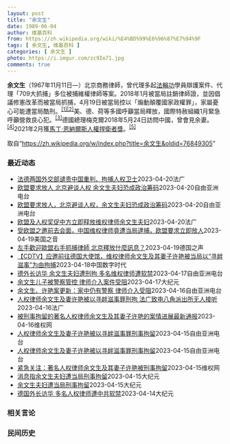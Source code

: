 ```yaml
---
layout: post
title: "余文生"
date: 1989-06-04
author: 维基百科
from: https://zh.wikipedia.org/wiki/%E4%BD%99%E6%96%87%E7%94%9F
tags: [ 余文生, 维基百科 ]
categories: [ 余文生 ]
photo: https://i.imgur.com/zc9Io71.jpg
comments: true
---
```

<div class="mw-parser-output">
<p><b>余文生</b>（1967年11月11日<span class="useeditintro" title="Template:BLP editintro">—</span>）北京商務律師，曾代理多起<a href="/wiki/%E6%B3%95%E8%BC%AA%E5%8A%9F" class="mw-redirect" title="法輪功">法輪功</a>學員辯護案件、代理「709大抓捕」多位被捕維權律師等案。2018年1月被當局註銷律師證，並因倡議修憲改革而被當局抓捕，4月19日被當局控以「煽動顛覆國家政權罪」，家屬憂心可能遭當局酷刑。<sup id="cite_ref-EPO0420_1-0" class="reference"><a href="#cite_note-EPO0420-1">[1]</a></sup><sup id="cite_ref-bbc17_2-0" class="reference"><a href="#cite_note-bbc17-2">[2]</a></sup>美、德、荷等多國呼籲當局釋放，國際特赦組織1月緊急呼籲營救良心犯。<sup id="cite_ref-amnesty_3-0" class="reference"><a href="#cite_note-amnesty-3">[3]</a></sup>德國總理梅克爾2018年5月24日訪問中國，曾會見余妻。<sup id="cite_ref-4" class="reference"><a href="#cite_note-4">[4]</a></sup>2021年2月獲<a href="/wiki/%E9%A9%AC%E4%B8%81%C2%B7%E6%81%A9%E7%BA%B3%E5%B0%94%E6%96%AF%E4%BA%BA%E6%9D%83%E6%8D%8D%E5%8D%AB%E8%80%85%E5%A5%96" title="马丁·恩纳尔斯人权捍卫者奖">馬丁·恩納爾斯人權捍衛者獎</a>。<sup id="cite_ref-5" class="reference"><a href="#cite_note-5">[5]</a></sup>
</p>
</div><!--esi <esi:include src="/esitest-fa8a495983347898/content" /> --><noscript><img src="//zh.wikipedia.org/wiki/Special:CentralAutoLogin/start?type=1x1" alt="" title="" width="1" height="1" style="border: none; position: absolute;"></noscript>
<div class="printfooter" data-nosnippet="">取自“<a dir="ltr" href="https://zh.wikipedia.org/w/index.php?title=余文生&amp;oldid=76849305">https://zh.wikipedia.org/w/index.php?title=余文生&amp;oldid=76849305</a>”</div><div id="recent-news"><h3>最近动态</h3><ul><li><a href="https://nodebe4.github.io/waimei/2023-04-20/%E6%B3%95%E5%BE%B7%E4%B8%A4%E5%9B%BD%E5%A4%96%E4%BA%A4%E9%83%A8%E8%B0%B4%E8%B4%A3%E4%B8%AD%E5%9B%BD%E9%87%8D%E5%88%A4-%E6%8B%98%E6%8D%95%E4%BA%BA%E6%9D%83%E5%8D%AB%E5%A3%AB" title="法德两国外交部谴责中国重判、拘捕人权卫士—— 20/04/2023 - 22:15 法国和德国外交部发言人4月20日发表联合声明，谴责中方对许志永、丁家喜的重判，以及对余文生夫妇的拘捕，呼吁立即...">法德两国外交部谴责中国重判、拘捕人权卫士</a><time>2023-04-20</time><a class="tag">法广</a></li>
<li><a href="https://nodebe4.github.io/waimei/2023-04-20/%E6%AC%A7%E7%9B%9F%E8%A6%81%E6%B1%82%E6%94%BE%E4%BA%BA-%E5%8C%97%E4%BA%AC%E9%81%BF%E8%B0%88%E4%BA%BA%E6%9D%83-%E4%BD%99%E6%96%87%E7%94%9F%E5%A4%AB%E5%A6%87%E6%81%90%E6%88%90%E6%94%BF%E6%B2%BB%E7%AD%B9%E7%A0%81" title="欧盟要求放人 北京避谈人权 余文生夫妇恐成政治筹码—— 中国人权律师余文生和妻子许艳 余文生 @yuwensheng9 中国人权律师余文生和妻子许艳因涉嫌寻衅滋事被刑事拘留已有一周。欧盟对事件表...">欧盟要求放人 北京避谈人权 余文生夫妇恐成政治筹码</a><time>2023-04-20</time><a class="tag">自由亚洲电台</a></li>
<li><a href="https://nodebe4.github.io/waimei/2023-04-20/%E6%AC%A7%E7%9B%9F%E8%A6%81%E6%B1%82%E6%94%BE%E4%BA%BA-%E5%8C%97%E4%BA%AC%E9%81%BF%E8%B0%88%E4%BA%BA%E6%9D%83-%E4%BD%99%E6%96%87%E7%94%9F%E5%A4%AB%E5%A6%87%E6%81%90%E6%88%90%E6%94%BF%E6%B2%BB%E7%AD%B9%E7%A0%81" title="欧盟要求放人，北京避谈人权，余文生夫妇恐成政治筹码—— 中国人权律师余文生和妻子许艳 余文生 @yuwensheng9 中国人权律师余文生和妻子许艳因涉嫌寻衅滋事被刑事拘留已有一周。欧盟对事件表...">欧盟要求放人，北京避谈人权，余文生夫妇恐成政治筹码</a><time>2023-04-20</time><a class="tag">自由亚洲电台</a></li>
<li><a href="https://nodebe4.github.io/waimei/2023-04-20/%E6%AC%A7%E7%9B%9F%E5%8F%8A%E4%BA%BA%E6%9D%83%E5%A5%96%E4%BF%83%E4%B8%AD%E6%96%B9%E7%AB%8B%E5%8D%B3%E9%87%8A%E6%94%BE%E7%BB%B4%E6%9D%83%E5%BE%8B%E5%B8%88%E4%BD%99%E6%96%87%E7%94%9F%E5%A4%AB%E5%A6%87" title="欧盟及人权奖促中方立即释放维权律师余文生夫妇—— 20/04/2023 - 08:48 中国维权律师余文生及其妻子许艳上周六被北京公安以寻衅滋事罪刑事拘留，欧盟对此表示「深切关注」，要求中方立即...">欧盟及人权奖促中方立即释放维权律师余文生夫妇</a><time>2023-04-20</time><a class="tag">法广</a></li>
<li><a href="https://nodebe4.github.io/waimei/2023-04-19/%E5%8F%97%E6%AC%A7%E7%9B%9F%E4%B9%8B%E9%82%80%E5%89%8D%E5%8E%BB%E4%BC%9A%E9%9D%A2-%E4%B8%AD%E5%9B%BD%E7%BB%B4%E6%9D%83%E5%BE%8B%E5%B8%88%E7%AB%9F%E9%81%AD%E5%BD%93%E5%B1%80%E9%80%AE%E6%8D%95-%E6%AC%A7%E7%9B%9F%E8%A6%81%E6%B1%82%E7%AB%8B%E5%8D%B3%E6%94%BE%E4%BA%BA" title="受欧盟之邀前去会面，中国维权律师竟遭当局逮捕，欧盟要求立即放人—— Wed, 19 Apr 2023 13:48:20 GMT 资料照：中国著名维权律师余文生和妻子许艳 （照片来自维权网） 欧洲...">受欧盟之邀前去会面，中国维权律师竟遭当局逮捕，欧盟要求立即放人</a><time>2023-04-19</time><a class="tag">美国之音</a></li>
<li><a href="https://nodebe4.github.io/waimei/2023-04-19/%E5%B7%A6%E6%89%8B%E6%AD%A1%E8%BF%8E%E6%AD%90%E7%9B%9F%E5%8F%B3%E6%89%8B%E6%8A%93%E6%8D%95%E5%BE%8B%E5%B8%AB-%E5%8C%97%E4%BA%AC%E9%87%8B%E6%94%BE%E4%BB%80%E9%BA%BC%E8%A8%8A%E6%81%AF" title="左手歡迎歐盟右手抓捕律師 北京釋放什麼訊息？—— William Yang2023-04-19T06:06:14.235Z 知名維權律師余文生與其妻子許艷在上週五（4月13日）原訂要去歐盟駐華代...">左手歡迎歐盟右手抓捕律師 北京釋放什麼訊息？</a><time>2023-04-19</time><a class="tag">德国之声</a></li>
<li><a href="https://nodebe4.github.io/waimei/2023-04-18/CDTV-%E5%BA%94%E9%82%80%E5%89%8D%E5%BE%80%E5%BE%B7%E5%9B%BD%E5%A4%A7%E4%BD%BF%E9%A6%86-%E7%BB%B4%E6%9D%83%E5%BE%8B%E5%B8%88%E4%BD%99%E6%96%87%E7%94%9F%E5%8F%8A%E5%85%B6%E5%A6%BB%E5%AD%90%E8%AE%B8%E8%89%B3%E8%A2%AB%E5%BD%93%E5%B1%80%E4%BB%A5-%E5%AF%BB%E8%A1%85%E6%BB%8B%E4%BA%8B-%E4%B8%BA%E7%94%B1%E6%8B%98%E6%8D%95" title="【CDTV】应邀前往德国大使馆，维权律师余文生及其妻子许艳被当局以“寻衅滋事”为由拘捕—— CDT 档案卡 标题：【CDTV】应邀前往德国大使馆，维权律师余文生及其妻子许艳被当局以“寻衅滋事”为...">【CDTV】应邀前往德国大使馆，维权律师余文生及其妻子许艳被当局以“寻衅滋事”为由拘捕</a><time>2023-04-18</time><a class="tag">中国数字时代</a></li>
<li><a href="https://nodebe4.github.io/waimei/2023-04-17/%E5%BE%B7%E5%A4%96%E9%95%BF%E8%AE%BF%E5%8D%8E-%E4%BD%99%E6%96%87%E7%94%9F%E5%A4%AB%E5%A6%87%E9%81%AD%E5%88%91%E6%8B%98-%E5%A4%9A%E5%90%8D%E7%BB%B4%E6%9D%83%E5%BE%8B%E5%B8%88%E9%81%AD%E8%BD%AF%E7%A6%81" title="德外长访华 余文生夫妇遭刑拘 多名维权律师遭软禁—— 中国人权律师余文生及其妻子许艳 许艳推特 中国人权律师余文生和妻子许艳上周在北京搭乘地铁期间被国保传唤后，一直下落不明。据了解，两人涉嫌寻衅...">德外长访华 余文生夫妇遭刑拘 多名维权律师遭软禁</a><time>2023-04-17</time><a class="tag">自由亚洲电台</a></li>
<li><a href="https://nodebe4.github.io/waimei/2023-04-17/%E4%BD%99%E6%96%87%E7%94%9F%E5%84%BF%E5%AD%90%E8%A2%AB%E8%AD%A6%E5%AF%9F%E7%AE%A1%E6%8E%A7-%E5%BE%8B%E5%B8%88%E4%BB%8B%E5%85%A5%E6%A1%88%E4%BB%B6%E5%8F%97%E9%98%BB" title="余文生儿子被警察管控 律师介入案件受阻—— 【大纪元2023年04月17日讯】（大纪元记者洪宁报导）中国知名人权律师余文生和妻子许艳4月13日被当局刑事拘留，他们读高中的儿子在家里被警察管控，有...">余文生儿子被警察管控 律师介入案件受阻</a><time>2023-04-17</time><a class="tag">大纪元</a></li>
<li><a href="https://nodebe4.github.io/waimei/2023-04-16/%E4%BD%99%E6%96%87%E7%94%9F-%E8%AE%B8%E8%89%B3%E6%A1%88%E6%9B%B4%E6%96%B0-%E5%AE%B6%E4%B8%AD%E4%BB%8D%E6%9C%89%E8%AD%A6%E5%AF%9F-%E5%BE%8B%E5%B8%88%E4%BB%8B%E5%85%A5%E5%8F%97%E9%98%BB" title="余文生、许艳案更新：家中仍有警察 律师介入受阻—— 人权律师余文生及妻子许艳 网络截图/维权网 北京知名人权律师余文生及妻子许艳被当局以“寻衅滋事”的罪名刑事拘留后，有律师准备介入该案但受阻。据...">余文生、许艳案更新：家中仍有警察 律师介入受阻</a><time>2023-04-16</time><a class="tag">自由亚洲电台</a></li>
<li><a href="https://nodebe4.github.io/waimei/2023-04-16/%E4%BA%BA%E6%9D%83%E5%BE%8B%E5%B8%88%E4%BD%99%E6%96%87%E7%94%9F%E5%8F%8A%E5%A6%BB%E8%AE%B8%E8%89%B3%E8%A2%AB%E4%BB%A5%E5%AF%BB%E8%A1%85%E6%BB%8B%E4%BA%8B%E7%BD%AA%E5%88%91%E6%8B%98-%E6%B3%95%E5%B9%BF%E8%87%B4%E7%94%B5%E5%85%AB%E8%A7%92%E6%B4%BE%E5%87%BA%E6%89%80%E6%97%A0%E4%BA%BA%E6%8E%A5%E5%90%AC" title="人权律师余文生及妻许艳被以寻衅滋事罪刑拘 法广致电八角派出所无人接听—— 16/04/2023 - 17:19 中国人权律师余文生及妻子许艳被以寻衅滋事罪刑事拘留。据报余文生被北京八角派出所口头...">人权律师余文生及妻许艳被以寻衅滋事罪刑拘 法广致电八角派出所无人接听</a><time>2023-04-16</time><a class="tag">法广</a></li>
<li><a href="https://nodebe4.github.io/waimei/2023-04-16/%E8%A2%AB%E5%88%91%E4%BA%8B%E6%8B%98%E7%95%99%E7%9A%84%E8%91%97%E5%90%8D%E4%BA%BA%E6%9D%83%E5%BE%8B%E5%B8%88%E4%BD%99%E6%96%87%E7%94%9F%E5%8F%8A%E5%85%B6%E5%A6%BB%E5%AD%90%E8%AE%B8%E8%89%B3%E7%9A%84%E6%A1%88%E6%83%85%E8%BF%9B%E5%B1%95%E6%9C%80%E6%96%B0%E9%80%9A%E6%8A%A5" title="被刑事拘留的著名人权律师余文生及其妻子许艳的案情进展最新通报—— （维权网信息中心报道）2023年4月16日，本网获悉：2023年4月14日，著名人权律师余文生及其妻子许艳被刑事拘留，罪名是“寻...">被刑事拘留的著名人权律师余文生及其妻子许艳的案情进展最新通报</a><time>2023-04-16</time><a class="tag">维权网</a></li>
<li><a href="https://nodebe4.github.io/waimei/2023-04-15/%E4%BA%BA%E6%9D%83%E5%BE%8B%E5%B8%88%E4%BD%99%E6%96%87%E7%94%9F%E5%8F%8A%E5%A6%BB%E5%AD%90%E8%AE%B8%E8%89%B3%E8%A2%AB%E4%BB%A5%E5%AF%BB%E8%A1%85%E6%BB%8B%E4%BA%8B%E7%BD%AA%E5%88%91%E4%BA%8B%E6%8B%98%E7%95%99" title="人权律师余文生及妻子许艳被以寻衅滋事罪刑事拘留—— 中国人权律师余文生及其妻子许艳 网络截图/维权网 中国人权律师余文生及其妻子许艳已被刑事拘留，罪名是“寻衅滋事”。 据海外维权网15日获悉，当...">人权律师余文生及妻子许艳被以寻衅滋事罪刑事拘留</a><time>2023-04-15</time><a class="tag">自由亚洲电台</a></li>
<li><a href="https://nodebe4.github.io/waimei/2023-04-15/%E4%BA%BA%E6%9D%83%E5%BE%8B%E5%B8%88%E4%BD%99%E6%96%87%E7%94%9F%E5%8F%8A%E5%A6%BB%E5%AD%90%E8%AE%B8%E8%89%B3%E8%A2%AB%E4%BB%A5%E5%AF%BB%E8%A1%85%E6%BB%8B%E4%BA%8B%E7%BD%AA%E5%88%91%E4%BA%8B%E6%8B%98%E7%95%99" title="人权律师余文生及妻子许艳被以寻衅滋事罪刑事拘留—— 中国人权律师余文生及其妻子许艳 网络截图/维权网 中国人权律师余文生及其妻子许艳已被刑事拘留，罪名是“寻衅滋事”。 据海外维权网15日获悉，当...">人权律师余文生及妻子许艳被以寻衅滋事罪刑事拘留</a><time>2023-04-15</time><a class="tag">自由亚洲电台</a></li>
<li><a href="https://nodebe4.github.io/waimei/2023-04-15/%E7%B4%A7%E6%80%A5%E5%85%B3%E6%B3%A8-%E8%91%97%E5%90%8D%E4%BA%BA%E6%9D%83%E5%BE%8B%E5%B8%88%E4%BD%99%E6%96%87%E7%94%9F%E5%8F%8A%E5%85%B6%E5%A6%BB%E5%AD%90%E8%AE%B8%E8%89%B3%E8%A2%AB%E5%88%91%E4%BA%8B%E6%8B%98%E7%95%99" title="紧急关注：著名人权律师余文生及其妻子许艳被刑事拘留—— （维权网信息中心报道）2023年4月15日，本网获悉：著名人权律师余文生及其妻子许艳被刑事拘留，罪名是“寻衅滋事”。 今天，有朋友接到余文...">紧急关注：著名人权律师余文生及其妻子许艳被刑事拘留</a><time>2023-04-15</time><a class="tag">维权网</a></li>
<li><a href="https://nodebe4.github.io/waimei/2023-04-15/%E6%B6%88%E6%81%AF%E6%8C%87%E4%BD%99%E6%96%87%E7%94%9F%E5%A4%AB%E5%A6%87%E9%81%AD%E5%BD%93%E5%B1%80%E5%88%91%E4%BA%8B%E6%8B%98%E7%95%99" title="消息指余文生夫妇遭当局刑事拘留—— 【大纪元2023年04月15日讯】德国外长13日至15日访华，北京当局限制多名人权律师人身自由。余文生律师夫妇4月13日在前往欧盟驻华代表团的途中被警察带走。...">消息指余文生夫妇遭当局刑事拘留</a><time>2023-04-15</time><a class="tag">大纪元</a></li>
<li><a href="https://nodebe4.github.io/waimei/2023-04-15/%E4%BD%99%E6%96%87%E7%94%9F%E5%A4%AB%E5%A6%87%E9%81%AD%E5%BD%93%E5%B1%80%E5%88%91%E4%BA%8B%E6%8B%98%E7%95%99" title="余文生夫妇遭当局刑事拘留—— 【大纪元2023年04月15日讯】德国外长13日至15日访华，北京当局限制多名人权律师人身自由。余文生律师夫妇4月13日在前往欧盟驻华代表团的途中被警察带走。他的儿...">余文生夫妇遭当局刑事拘留</a><time>2023-04-15</time><a class="tag">大纪元</a></li>
<li><a href="https://nodebe4.github.io/waimei/2023-04-14/%E5%BE%B7%E5%9B%BD%E5%A4%96%E9%95%BF%E8%AE%BF%E5%8D%8E-%E5%A4%9A%E5%90%8D%E4%BA%BA%E6%9D%83%E5%BE%8B%E5%B8%88%E9%81%AD%E4%B8%AD%E5%85%B1%E8%BD%AF%E7%A6%81" title="德国外长访华 多名人权律师遭中共软禁—— 【大纪元2023年04月14日讯】（大纪元记者洪宁采访报导）德国外长13日开始访华，北京当局限制多名人权律师人身自由。余文生律师夫妇4月13日在前往欧盟...">德国外长访华 多名人权律师遭中共软禁</a><time>2023-04-14</time><a class="tag">大纪元</a></li>
</ul></div><div id="open-opinion"><h3>相关言论</h3><ul></ul></div><div id="mjls-record"><h3>民间历史</h3><ul></ul></div>